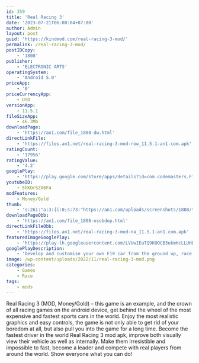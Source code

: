 ```yaml
---
id: 359
title: 'Real Racing 3'
date: '2023-07-21T06:00:04+07:00'
author: Admin
layout: post
guid: 'https://kindmod.com/real-racing-3-mod/'
permalink: /real-racing-3-mod/
postIDCopy:
    - '1808'
publisher:
    - 'ELECTRONIC ARTS'
operatingSystem:
    - 'Android 5.0'
priceApp:
    - '0'
priceCurrencyApp:
    - USD
versionApp:
    - 11.5.1
fileSizeApp:
    - 46.3Mb
downloadPage:
    - 'https://an1.com/file_1808-dw.html'
directLinkFile:
    - 'https://files.an1.net/real-racing-3-mod-row_11.5.1-an1.com.apk'
ratingCount:
    - '17956'
ratingValue:
    - '4.2'
googlePlay:
    - 'https://play.google.com/store/apps/details?id=com.codemasters.F1Mobile'
youtubeID:
    - 5hKOrSZX6F4
modFeatures:
    - Money/Gold
thumb:
    - 's:261:"a:3:{i:0;s:73:"https://an1.com/uploads/screenshots/1808/thumbs/real-racing-3-408982.webp";i:1;s:73:"https://an1.com/uploads/screenshots/1808/thumbs/real-racing-3-958800.webp";i:2;s:73:"https://an1.com/uploads/screenshots/1808/thumbs/real-racing-3-554726.webp";}";'
downloadPageObb:
    - 'https://an1.com/file_1808-osobdop.html'
directLinkFileObb:
    - 'https://files.an1.net/real-racing-3-mod-na_11.5.1-an1.com.apk'
featuredImageGooglePlay:
    - 'https://play-lh.googleusercontent.com/LVUwIEuTQ9KOOCB3ukmHcLLUHDzLA4dnvQGgmLucR6Z9ywY73_-_wJq0mcil8w-69A5l'
googlePlayDescription:
    - 'Develop and customise your own F1® car from the ground up, race for one of the 10 official F1® teams, and challenge opponents from around the world to thrilling multiplayer Duels.Featuring all the official teams and drivers of the 2022 Formula 1 season, F1® Mobile Racing lets you compete on stunning circuits from this season against the greatest drivers on the planet, such as Lewis Hamilton, Max Verstappen, Charles Leclerc and Fernando Alonso.It’s you against your rivals in intense, high-stakes F1® action!.'
image: /wp-content/uploads/2022/11/real-racing-3-mod.png
categories:
    - Games
    - Race
tags:
    - mods
---
```


Real Racing 3 (MOD, Money/Gold) – this game is an example, and the crown of all racing games on the android device, get behind the wheel of the most expensive and fastest sports cars in the world. Enjoy the most realistic graphics and easy controls, the game is not only able to get rid of your boredom at all, but also pull you into the game for a long time. Become the fastest driver in the world Real Racing 3 mod apk, improve both visually view their vehicle as well as internally. Make them irresistible and impossible to fast, become a leader and compete with real players from around the world. Show everyone what you can do!